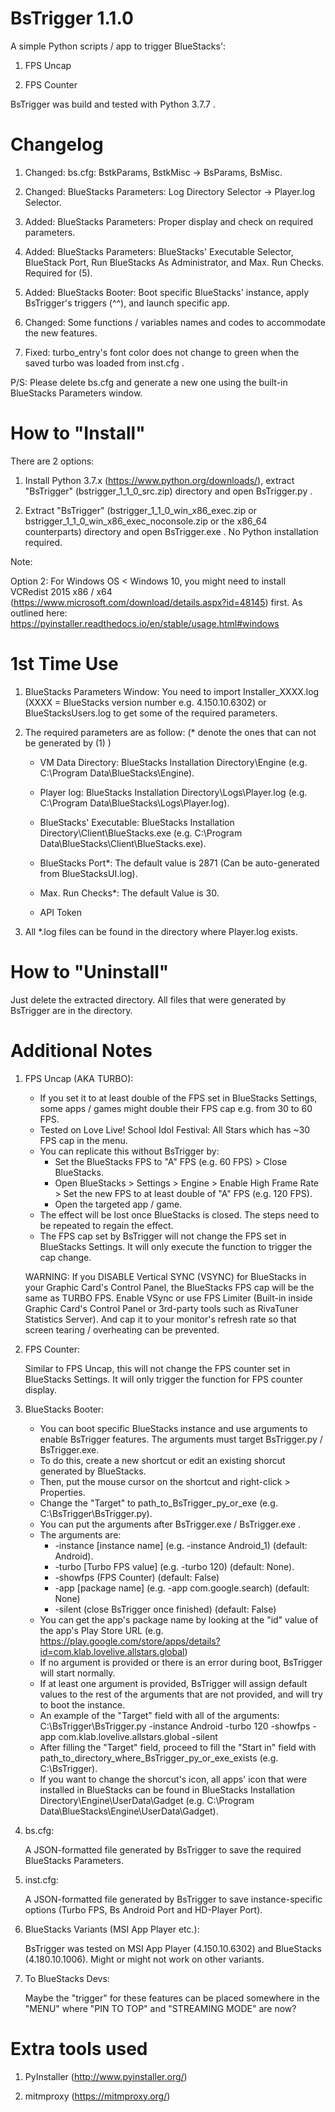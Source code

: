 BsTrigger 1.1.0
========================================

A simple Python scripts / app to trigger BlueStacks':

1. FPS Uncap

2. FPS Counter

BsTrigger was build and tested with Python 3.7.7 .


Changelog
========================================

1. Changed: bs.cfg: BstkParams, BstkMisc -> BsParams, BsMisc.

2. Changed: BlueStacks Parameters: Log Directory Selector -> Player.log Selector.

3. Added: BlueStacks Parameters: Proper display and check on required parameters.

4. Added: BlueStacks Parameters: BlueStacks' Executable Selector, BlueStack Port, Run BlueStacks As Administrator, and Max. Run Checks. Required for (5).

5. Added: BlueStacks Booter: Boot specific BlueStacks' instance, apply BsTrigger's triggers (^^), and launch specific app.

6. Changed: Some functions / variables names and codes to accommodate the new features.

7. Fixed: turbo_entry's font color does not change to green when the saved turbo was loaded from inst.cfg . 

P/S:
Please delete bs.cfg and generate a new one using the built-in BlueStacks Parameters window.


How to "Install"
========================================

There are 2 options:

1. Install Python 3.7.x (https://www.python.org/downloads/), extract "BsTrigger" (bstrigger_1_1_0_src.zip) directory and open BsTrigger.py .

2. Extract "BsTrigger" (bstrigger_1_1_0_win_x86_exec.zip or bstrigger_1_1_0_win_x86_exec_noconsole.zip or the x86_64 counterparts) directory and open BsTrigger.exe . No Python installation required.

Note:

Option 2: For Windows OS < Windows 10, you might need to install VCRedist 2015 x86 / x64 (https://www.microsoft.com/download/details.aspx?id=48145) first.
As outlined here: https://pyinstaller.readthedocs.io/en/stable/usage.html#windows


1st Time Use
========================================

1. BlueStacks Parameters Window: You need to import Installer_XXXX.log (XXXX = BlueStacks version number e.g. 4.150.10.6302) or BlueStacksUsers.log to get some of the required parameters.

2. The required parameters are as follow: (* denote the ones that can not be generated by (1) )

	- VM Data Directory: BlueStacks Installation Directory\Engine (e.g. C:\Program Data\BlueStacks\Engine).

	- Player log: BlueStacks Installation Directory\Logs\Player.log (e.g. C:\Program Data\BlueStacks\Logs\Player.log).

	- BlueStacks' Executable: BlueStacks Installation Directory\Client\BlueStacks.exe (e.g. C:\Program Data\BlueStacks\Client\BlueStacks.exe).

	- BlueStacks Port*: The default value is 2871 (Can be auto-generated from BlueStacksUI.log).

	- Max. Run Checks*: The default Value is 30.

	- API Token

3. All *.log files can be found in the directory where Player.log exists.


How to "Uninstall"
========================================

Just delete the extracted directory.
All files that were generated by BsTrigger are in the directory.


Additional Notes
========================================

1. FPS Uncap (AKA TURBO):

	- If you set it to at least double of the FPS set in BlueStacks Settings, some apps / games might double their FPS cap e.g. from 30 to 60 FPS.
	- Tested on Love Live! School Idol Festival: All Stars which has ~30 FPS cap in the menu.
	- You can replicate this without BsTrigger by:
		- Set the BlueStacks FPS to "A" FPS (e.g. 60 FPS) > Close BlueStacks.
		- Open BlueStacks > Settings > Engine > Enable High Frame Rate > Set the new FPS to at least double of "A" FPS (e.g. 120 FPS).
		- Open the targeted app / game.
	- The effect will be lost once BlueStacks is closed. The steps need to be repeated to regain the effect.
	- The FPS cap set by BsTrigger will not change the FPS set in BlueStacks Settings. It will only execute the function to trigger the cap change.

	WARNING:
	If you DISABLE Vertical SYNC (VSYNC) for BlueStacks in your Graphic Card's Control Panel, the BlueStacks FPS cap will be the same as TURBO FPS.
	Enable VSync or use FPS Limiter (Built-in inside Graphic Card's Control Panel or 3rd-party tools such as RivaTuner Statistics Server).
	And cap it to your monitor's refresh rate so that screen tearing / overheating can be prevented.

2. FPS Counter:

	Similar to FPS Uncap, this will not change the FPS counter set in BlueStacks Settings. It will only trigger the function for FPS counter display.

3. BlueStacks Booter:

	- You can boot specific BlueStacks instance and use arguments to enable BsTrigger features. The arguments must target BsTrigger.py / BsTrigger.exe.
	- To do this, create a new shortcut or edit an existing shorcut generated by BlueStacks.
	- Then, put the mouse cursor on the shortcut and right-click > Properties.
	- Change the "Target" to path_to_BsTrigger_py_or_exe (e.g. C:\BsTrigger\BsTrigger.py).
	- You can put the arguments after BsTrigger.exe / BsTrigger.exe .
	- The arguments are:
		- -instance [instance name] (e.g. -instance Android_1) (default: Android).
		- -turbo [Turbo FPS value] (e.g. -turbo 120) (default: None).
		- -showfps (FPS Counter) (default: False)
		- -app [package name] (e.g. -app com.google.search) (default: None)
		- -silent (close BsTrigger once finished) (default: False)
	- You can get the app's package name by looking at the "id" value of the app's Play Store URL (e.g. https://play.google.com/store/apps/details?id=com.klab.lovelive.allstars.global)
	- If no argument is provided or there is an error during boot, BsTrigger will start normally.
	- If at least one argument is provided, BsTrigger will assign default values to the rest of the arguments that are not provided, and will try to boot the instance.
	- An example of the "Target" field with all of the arguments: C:\BsTrigger\BsTrigger.py -instance Android -turbo 120 -showfps -app com.klab.lovelive.allstars.global -silent
	- After filling the "Target" field, proceed to fill the "Start in" field with path_to_directory_where_BsTrigger_py_or_exe_exists (e.g. C:\BsTrigger).
	- If you want to change the shorcut's icon, all apps' icon that were installed in BlueStacks can be found in BlueStacks Installation Directory\Engine\UserData\Gadget (e.g. C:\Program Data\BlueStacks\Engine\UserData\Gadget).

4. bs.cfg:

	A JSON-formatted file generated by BsTrigger to save the required BlueStacks Parameters.

5. inst.cfg:

	A JSON-formatted file generated by BsTrigger to save instance-specific options (Turbo FPS, Bs Android Port and HD-Player Port).

6. BlueStacks Variants (MSI App Player etc.):

	BsTrigger was tested on MSI App Player (4.150.10.6302) and BlueStacks (4.180.10.1006). Might or might not work on other variants.

7. To BlueStacks Devs:
	
	Maybe the "trigger" for these features can be placed somewhere in the "MENU" where "PIN TO TOP" and "STREAMING MODE" are now?


Extra tools used
========================================

1. PyInstaller (http://www.pyinstaller.org/)

2. mitmproxy (https://mitmproxy.org/)

